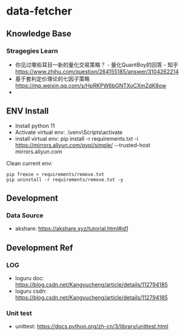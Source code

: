 # data-fetcher

## Knowledge Base

### Stragegies Learn
- 你见过哪些耳目一新的量化交易策略？ - 量化QuantBoy的回答 - 知乎
https://www.zhihu.com/question/264155185/answer/3104262214
- 基于套利定价理论的七因子策略
https://mp.weixin.qq.com/s/HpRKPW6bGNTXoCXmZdK8ow
- 
## ENV Install

- Install python 11
- Activate virtual env: .\venv\Scripts\activate  
- install virtual env: pip install -r requirements.txt -i https://mirrors.aliyun.com/pypi/simple/ --trusted-host mirrors.aliyun.com


Clean current env:
```
pip freeze > requirements/remove.txt
pip uninstall -r requirements/remove.txt -y
```

## Development
### Data Source
- akshare: https://akshare.xyz/tutorial.html#id1

## Development Ref

### LOG
- loguru doc: https://blog.csdn.net/Kangyucheng/article/details/112794185
- loguru csdn: https://blog.csdn.net/Kangyucheng/article/details/112794185

### Unit test
- unittest: https://docs.python.org/zh-cn/3/library/unittest.html
